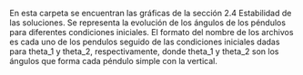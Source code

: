 En esta carpeta se encuentran las gráficas de la sección 2.4 Estabilidad de las soluciones.
Se representa la evolución de los ángulos de los péndulos para diferentes condiciones iniciales.
El formato del nombre de los archivos es cada uno de los pendulos seguido de las condiciones iniciales dadas para 
theta_1 y theta_2, respectivamente, donde theta_1 y theta_2 son los ángulos que forma cada péndulo simple con la vertical.
